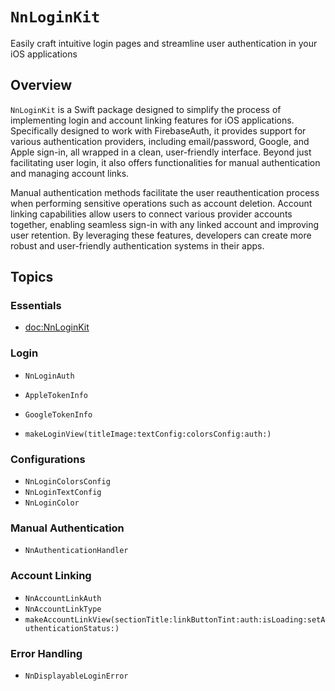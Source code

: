 # ``NnLoginKit``

Easily craft intuitive login pages and streamline user authentication in your iOS applications

## Overview

`NnLoginKit` is a Swift package designed to simplify the process of implementing login and account linking features for iOS applications. Specifically designed to work with FirebaseAuth, it provides support for various authentication providers, including email/password, Google, and Apple sign-in, all wrapped in a clean, user-friendly interface. Beyond just facilitating user login, it also offers functionalities for manual authentication and managing account links. 

Manual authentication methods facilitate the user reauthentication process when performing sensitive operations such as account deletion. Account linking capabilities allow users to connect various provider accounts together, enabling seamless sign-in with any linked account and improving user retention. By leveraging these features, developers can create more robust and user-friendly authentication systems in their apps.


## Topics

### Essentials

- <doc:NnLoginKit>

### Login

- ``NnLoginAuth``

- ``AppleTokenInfo``
- ``GoogleTokenInfo``
- ``makeLoginView(titleImage:textConfig:colorsConfig:auth:)``

### Configurations

- ``NnLoginColorsConfig``
- ``NnLoginTextConfig``
- ``NnLoginColor``

### Manual Authentication

- ``NnAuthenticationHandler``

### Account Linking

- ``NnAccountLinkAuth``
- ``NnAccountLinkType``
- ``makeAccountLinkView(sectionTitle:linkButtonTint:auth:isLoading:setAuthenticationStatus:)``

### Error Handling
- ``NnDisplayableLoginError``
